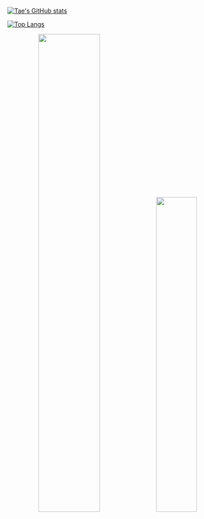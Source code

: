 [![Tae's GitHub stats](https://github-readme-stats.vercel.app/api?username=tae898&show_icons=true&count_private=true)](https://github.com/tae898)

[![Top Langs](https://github-readme-stats.vercel.app/api/top-langs/?username=tae898)](https://github.com/tae898)

<p align="center">

<img width="53%"  src="https://github-readme-stats.vercel.app/api?username=tae898&count_private=true&show_icons=true&include_all_commits=false&hide_border=true&hide_title=true" />

<img width="43%"  src="https://github-readme-streak-stats.herokuapp.com/?user=tae898&hide_border=true" />

</p>
